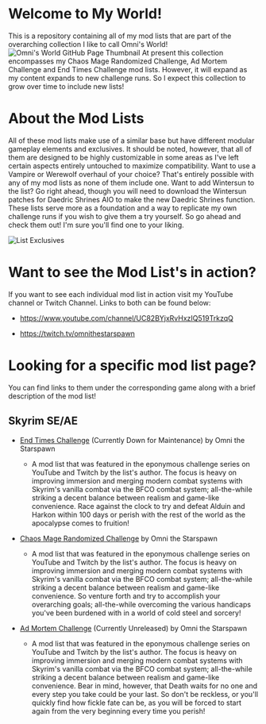 # Welcome to My World!
This is a repository containing all of my mod lists that are part of the overarching collection I like to call Omni's World!
![Omni's World GitHub Page Thumbnail](https://github.com/user-attachments/assets/9afa4c38-f027-4720-9336-34c68bab5e34)
At present this collection encompasses my Chaos Mage Randomized Challenge, Ad Mortem Challenge and End Times Challenge mod lists. However, it will expand as my content expands to new challenge runs. So I expect this collection to grow over time to include new lists!

# About the Mod Lists
All of these mod lists make use of a similar base but have different modular gameplay elements and exclusives. It should be noted, however, that all of them are designed to be highly customizable in some areas as I've left certain aspects entirely untouched to maximize compatibility. Want to use a Vampire or Werewolf overhaul of your choice? That's entirely possible with any of my mod lists as none of them include one. Want to add Wintersun to the list? Go right ahead, though you will need to download the Wintersun patches for Daedric Shrines AIO to make the new Daedric Shrines function. These lists serve more as a foundation and a way to replicate my own challenge runs if you wish to give them a try yourself. So go ahead and check them out! I'm sure you'll find one to your liking.

![List Exclusives](https://github.com/user-attachments/assets/2ad072bc-e9ef-484c-961c-9e87a411e1b4)

# Want to see the Mod List's in action?
If you want to see each individual mod list in action visit my YouTube channel or Twitch Channel. Links to both can be found below:
- https://www.youtube.com/channel/UC82BYjxRvHxzIQ519TrkzqQ

- https://twitch.tv/omnithestarspawn

# Looking for a specific mod list page?
You can find links to them under the corresponding game along with a brief description of the mod list!

## Skyrim SE/AE
- [End Times Challenge](https://github.com/OmniWildcard/Omni-s_World/blob/main/Readme_Files/ETC_Readme.md) (Currently Down for Maintenance) by Omni the Starspawn
  - A mod list that was featured in the eponymous challenge series on YouTube and Twitch by the list's author. The focus is heavy on improving immersion and merging modern combat systems with Skyrim's vanilla combat via the BFCO combat system; all-the-while striking a decent balance between realism and game-like convenience. Race against the clock to try and defeat Alduin and Harkon within 100 days or perish with the rest of the world as the apocalypse comes to fruition!

- [Chaos Mage Randomized Challenge](https://github.com/OmniWildcard/Omni-s_World/blob/main/Readme_Files/CMRC_Readme.md) by Omni the Starspawn
  - A mod list that was featured in the eponymous challenge series on YouTube and Twitch by the list's author. The focus is heavy on improving immersion and merging modern combat systems with Skyrim's vanilla combat via the BFCO combat system; all-the-while striking a decent balance between realism and game-like convenience. So venture forth and try to accomplish your overarching goals; all-the-while overcoming the various handicaps you've been burdened with in a world of cold steel and sorcery!

- [Ad Mortem Challenge](https://github.com/OmniWildcard/Omni-s_World/blob/main/Readme_Files/AMC_Readme.md) (Currently Unreleased) by Omni the Starspawn
  - A mod list that was featured in the eponymous challenge series on YouTube and Twitch by the list's author. The focus is heavy on improving immersion and merging modern combat systems with Skyrim's vanilla combat via the BFCO combat system; all-the-while striking a decent balance between realism and game-like convenience. Bear in mind, however, that Death waits for no one and every step you take could be your last. So don't be reckless, or you'll quickly find how fickle fate can be, as you will be forced to start again from the very beginning every time you perish!
